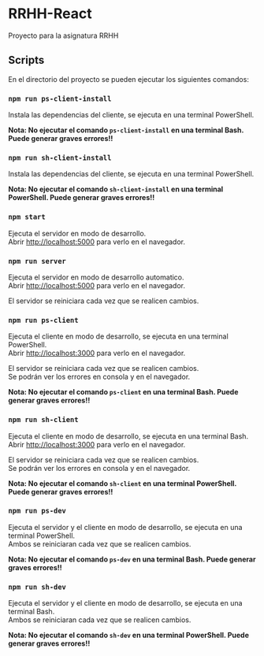 # RRHH-React

Proyecto para la asignatura RRHH

## Scripts

En el directorio del proyecto se pueden ejecutar los siguientes comandos:

### `npm run ps-client-install`
Instala las dependencias del cliente, se ejecuta en una terminal PowerShell.

**Nota: No ejecutar el comando `ps-client-install` en una terminal Bash. Puede generar graves errores!!**

### `npm run sh-client-install`
Instala las dependencias del cliente, se ejecuta en una terminal PowerShell.

**Nota: No ejecutar el comando `sh-client-install` en una terminal PowerShell. Puede generar graves errores!!**

### `npm start`

Ejecuta el servidor en modo de desarrollo.<br/>
Abrir [http://localhost:5000](http://localhost:5000) para verlo en el navegador.

### `npm run server`

Ejecuta el servidor en modo de desarrollo automatico.<br/>
Abrir [http://localhost:5000](http://localhost:5000) para verlo en el navegador.

El servidor se reiniciara cada vez que se realicen cambios.

### `npm run ps-client`

Ejecuta el cliente en modo de desarrollo, se ejecuta en una terminal PowerShell.<br/>
Abrir [http://localhost:3000](http://localhost:3000) para verlo en el navegador.

El servidor se reiniciara cada vez que se realicen cambios.<br/>
Se podrán ver los errores en consola y en el navegador.

**Nota: No ejecutar el comando `ps-client` en una terminal Bash. Puede generar graves errores!!**

### `npm run sh-client`

Ejecuta el cliente en modo de desarrollo, se ejecuta en una terminal Bash.<br/>
Abrir [http://localhost:3000](http://localhost:3000) para verlo en el navegador.

El servidor se reiniciara cada vez que se realicen cambios.<br/>
Se podrán ver los errores en consola y en el navegador.

**Nota: No ejecutar el comando `sh-client` en una terminal PowerShell. Puede generar graves errores!!**

### `npm run ps-dev`

Ejecuta el servidor y el cliente en modo de desarrollo, se ejecuta en una terminal PowerShell.<br/>
Ambos se reiniciaran cada vez que se realicen cambios.

**Nota: No ejecutar el comando `ps-dev` en una terminal Bash. Puede generar graves errores!!**

### `npm run sh-dev`

Ejecuta el servidor y el cliente en modo de desarrollo, se ejecuta en una terminal Bash.<br/>
Ambos se reiniciaran cada vez que se realicen cambios.

**Nota: No ejecutar el comando `sh-dev` en una terminal PowerShell. Puede generar graves errores!!**